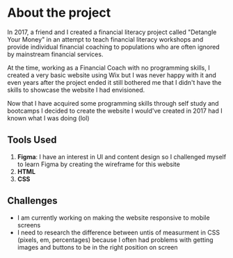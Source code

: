 # About the project
In 2017, a friend and I created a financial literacy project called "Detangle Your Money" in an attempt to teach financial literacy workshops and provide individual financial coaching to populations who are often ignored by mainstream financial services. 

At the time, working as a Financial Coach with no programming skills, I created a very basic website using Wix but I was never happy with it and even years after the project ended it still bothered me that I didn't have the skills to showcase the website I had envisioned.

Now that I have acquired some programming skills through self study and bootcamps I decided to create the website I would've created in 2017 had I known what I was doing (lol)

## Tools Used
1. **Figma**: I have an interest in UI and content design so I challenged myself to learn Figma by creating the wireframe for this website 
2. **HTML** 
3. **CSS**


## Challenges
- I am currently working on making the website responsive to mobile screens
- I need to research the difference between untis of measurment in CSS (pixels, em, percentages) because I often had problems with getting images and buttons to be in the right position on screen
